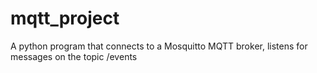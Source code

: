 # mqtt_project
A python program that connects to a Mosquitto MQTT broker, listens for messages on the topic /events

